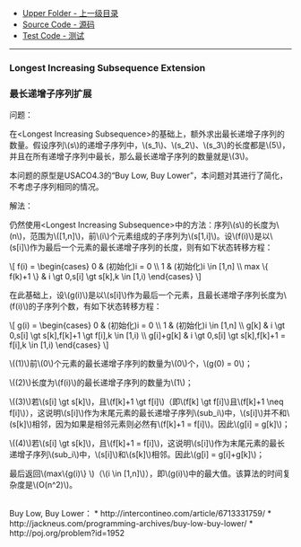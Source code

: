 * [Upper Folder - 上一级目录](../../)
* [Source Code - 源码](https://github.com/zhaochenyou/Way-to-Algorithm/blob/master/src/DynamicProgramming/LinearDP/LongestIncreasingSubsequenceExtension.hpp)
* [Test Code - 测试](https://github.com/zhaochenyou/Way-to-Algorithm/blob/master/src/DynamicProgramming/LinearDP/LongestIncreasingSubsequenceExtension.cpp)

--------

### Longest Increasing Subsequence Extension
### 最长递增子序列扩展
<div>
问题：
<p id="i">在&lt;Longest Increasing Subsequence&gt;的基础上，额外求出最长递增子序列的数量。假设序列\(s\)的递增子序列中，\(s_1\)、\(s_2\)、\(s_3\)的长度都是\(5\)，并且在所有递增子序列中最长，那么最长递增子序列的数量就是\(3\)。 </p>
<p id="i">本问题的原型是USACO4.3的“Buy Low, Buy Lower”，本问题对其进行了简化，不考虑子序列相同的情况。 </p>
解法：
<p id="i">仍然使用&lt;Longest Increasing Subsequence&gt;中的方法：序列\(s\)的长度为\(n\)，范围为\([1,n]\)，前\(i\)个元素组成的子序列为\(s[1,i]\)。设\(f(i)\)是以\(s[i]\)作为最后一个元素的最长递增子序列的长度，则有如下状态转移方程： </p>
\[
f(i) =
\begin{cases}
0 & (初始化)i = 0 \\
1 & (初始化)i \in [1,n] \\
max \{ f(k)+1 \} & i \gt 0,s[i] \gt s[k],k \in [1,i)
\end{cases}
\]
<p id="i">在此基础上，设\(g(i)\)是以\(s[i]\)作为最后一个元素，且最长递增子序列长度为\(f(i)\)的子序列个数，有如下状态转移方程： </p>
\[
g(i) =
\begin{cases}
0 & (初始化)i = 0 \\
1 & (初始化)i \in [1,n] \\
g[k] & i \gt 0,s[i] \gt s[k],f[k]+1 \gt f[i],k \in [1,i) \\
g[i]+g[k] & i \gt 0,s[i] \gt s[k],f[k]+1 = f[i],k \in [1,i)
\end{cases}
\]
<p id="i">\((1)\)前\(0\)个元素的最长递增子序列的数量为\(0\)个，\(g(0) = 0\)； </p>
<p id="i">\((2)\)长度为\(f(i)\)的最长递增子序列的数量为\(1\)； </p>
<p id="i">\((3)\)若\(s[i] \gt s[k]\)，且\(f[k]+1 \gt f[i]\)（即\(f[k] \gt f[i]\)且\(f[k]+1 \neq f[i]\)），这说明\(s[i]\)作为末尾元素的最长递增子序列\(sub_i\)中，\(s[i]\)并不和\(s[k]\)相邻，因为如果是相邻元素则必然有\(f[k]+1 = f[i]\)。因此\(g[i] = g[k]\)； </p>
<p id="i">\((4)\)若\(s[i] \gt s[k]\)，且\(f[k]+1 = f[i]\)，这说明\(s[i]\)作为末尾元素的最长递增子序列\(sub_i\)中，\(s[i]\)和\(s[k]\)相邻。因此\(g[i] = g[i]+g[k]\)； </p>
<p id="i">最后返回\(max⁡\{g(i)\} \)（\(i \in [1,n]\)），即\(g(i)\)中的最大值。该算法的时间复杂度是\(O(n^2)\)。 </p>
</div>

<br>
Buy Low, Buy Lower：
* http://intercontineo.com/article/6713331759/
* http://jackneus.com/programming-archives/buy-low-buy-lower/
* http://poj.org/problem?id=1952
